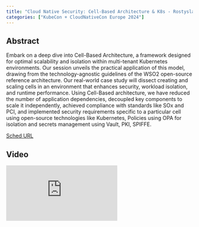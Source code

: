 ```yaml
---
title: "Cloud Native Security: Cell-Based Architecture & K8s - Rostyslav Myronenko & Shweta Vohra, Booking.com"
categories: ["KubeCon + CloudNativeCon Europe 2024"]
---
```


## Abstract

Embark on a deep dive into Cell-Based Architecture, a framework designed for optimal scalability and isolation within multi-tenant Kubernetes environments. Our session unveils the practical application of this model, drawing from the technology-agnostic guidelines of the WSO2 open-source reference architecture. Our real-world case study will dissect creating and scaling cells in an environment that enhances security, workload isolation, and runtime performance. Using Cell-Based architecture, we have reduced the number of application dependencies, decoupled key components to scale it independently, achieved compliance with standards like SOx and PCI, and implemented security requirements specific to a particular cell using open-source technologies like Kubernetes, Policies using OPA for isolation and secrets management using Vault, PKI, SPIFFE.

[Sched URL](https://kccnceu2024.sched.com/event/560049716b8f3399362c40693463bebe)

## Video

<iframe src="https://www.youtube.com/embed/z8KLVZBHK-E" frameborder="0" allow="accelerometer; autoplay; encrypted-media; gyroscope; picture-in-picture" allowfullscreen></iframe>
